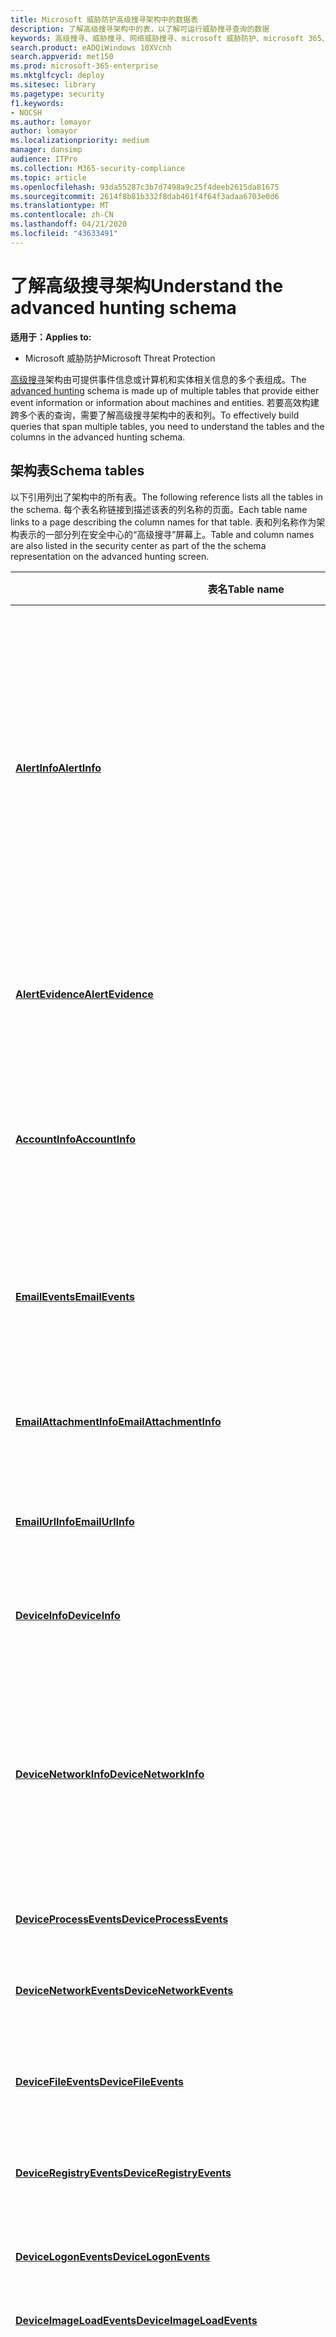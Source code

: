```yaml
---
title: Microsoft 威胁防护高级搜寻架构中的数据表
description: 了解高级搜寻架构中的表，以了解可运行威胁搜寻查询的数据
keywords: 高级搜寻、威胁搜寻、网络威胁搜寻、microsoft 威胁防护、microsoft 365、mtp、m365、搜索、查询、遥测、架构参考、kusto、表、数据
search.product: eADQiWindows 10XVcnh
search.appverid: met150
ms.prod: microsoft-365-enterprise
ms.mktglfcycl: deploy
ms.sitesec: library
ms.pagetype: security
f1.keywords:
- NOCSH
ms.author: lomayor
author: lomayor
ms.localizationpriority: medium
manager: dansimp
audience: ITPro
ms.collection: M365-security-compliance
ms.topic: article
ms.openlocfilehash: 93da55287c3b7d7498a9c25f4deeb2615da81675
ms.sourcegitcommit: 2614f8b81b332f8dab461f4f64f3adaa6703e0d6
ms.translationtype: MT
ms.contentlocale: zh-CN
ms.lasthandoff: 04/21/2020
ms.locfileid: "43633491"
---
```

# <a name="understand-the-advanced-hunting-schema"></a><span data-ttu-id="67d5a-104">了解高级搜寻架构</span><span class="sxs-lookup"><span data-stu-id="67d5a-104">Understand the advanced hunting schema</span></span>

<span data-ttu-id="67d5a-105">**适用于：**</span><span class="sxs-lookup"><span data-stu-id="67d5a-105">**Applies to:**</span></span>
- <span data-ttu-id="67d5a-106">Microsoft 威胁防护</span><span class="sxs-lookup"><span data-stu-id="67d5a-106">Microsoft Threat Protection</span></span>



<span data-ttu-id="67d5a-107">[高级搜寻](advanced-hunting-overview.md)架构由可提供事件信息或计算机和实体相关信息的多个表组成。</span><span class="sxs-lookup"><span data-stu-id="67d5a-107">The [advanced hunting](advanced-hunting-overview.md) schema is made up of multiple tables that provide either event information or information about machines and entities.</span></span> <span data-ttu-id="67d5a-108">若要高效构建跨多个表的查询，需要了解高级搜寻架构中的表和列。</span><span class="sxs-lookup"><span data-stu-id="67d5a-108">To effectively build queries that span multiple tables, you need to understand the tables and the columns in the advanced hunting schema.</span></span>

## <a name="schema-tables"></a><span data-ttu-id="67d5a-109">架构表</span><span class="sxs-lookup"><span data-stu-id="67d5a-109">Schema tables</span></span>

<span data-ttu-id="67d5a-110">以下引用列出了架构中的所有表。</span><span class="sxs-lookup"><span data-stu-id="67d5a-110">The following reference lists all the tables in the schema.</span></span> <span data-ttu-id="67d5a-111">每个表名称链接到描述该表的列名称的页面。</span><span class="sxs-lookup"><span data-stu-id="67d5a-111">Each table name links to a page describing the column names for that table.</span></span> <span data-ttu-id="67d5a-112">表和列名称作为架构表示的一部分列在安全中心的“高级搜寻”屏幕上。</span><span class="sxs-lookup"><span data-stu-id="67d5a-112">Table and column names are also listed in the security center as part of the the schema representation on the advanced hunting screen.</span></span>

| <span data-ttu-id="67d5a-113">表名</span><span class="sxs-lookup"><span data-stu-id="67d5a-113">Table name</span></span> | <span data-ttu-id="67d5a-114">说明</span><span class="sxs-lookup"><span data-stu-id="67d5a-114">Description</span></span> |
|------------|-------------|
| <span data-ttu-id="67d5a-115">**[AlertInfo](advanced-hunting-alertinfo-table.md)**</span><span class="sxs-lookup"><span data-stu-id="67d5a-115">**[AlertInfo](advanced-hunting-alertinfo-table.md)**</span></span> | <span data-ttu-id="67d5a-116">来自 Microsoft Defender ATP、Office 365 ATP、Microsoft 云应用安全性和 Azure ATP 的警报，包括严重信息和威胁分类</span><span class="sxs-lookup"><span data-stu-id="67d5a-116">Alerts from Microsoft Defender ATP, Office 365 ATP, Microsoft Cloud App Security, and Azure ATP, including severity information and threat categorization</span></span>  |
| <span data-ttu-id="67d5a-117">**[AlertEvidence](advanced-hunting-alertevidence-table.md)**</span><span class="sxs-lookup"><span data-stu-id="67d5a-117">**[AlertEvidence](advanced-hunting-alertevidence-table.md)**</span></span> | <span data-ttu-id="67d5a-118">与警报关联的文件、IP 地址、Url、用户或设备</span><span class="sxs-lookup"><span data-stu-id="67d5a-118">Files, IP addresses, URLs, users, or devices associated with alerts</span></span> |
| <span data-ttu-id="67d5a-119">**[AccountInfo](advanced-hunting-accountinfo-table.md)**</span><span class="sxs-lookup"><span data-stu-id="67d5a-119">**[AccountInfo](advanced-hunting-accountinfo-table.md)**</span></span> | <span data-ttu-id="67d5a-120">来自各种源（包括 Azure Active Directory）的帐户信息</span><span class="sxs-lookup"><span data-stu-id="67d5a-120">Account information from various sources, including Azure Active Directory</span></span> |
| <span data-ttu-id="67d5a-121">**[EmailEvents](advanced-hunting-emailevents-table.md)**</span><span class="sxs-lookup"><span data-stu-id="67d5a-121">**[EmailEvents](advanced-hunting-emailevents-table.md)**</span></span> | <span data-ttu-id="67d5a-122">Microsoft 365 电子邮件事件，包括电子邮件传递和阻止事件</span><span class="sxs-lookup"><span data-stu-id="67d5a-122">Microsoft 365 email events, including email delivery and blocking events</span></span> |
| <span data-ttu-id="67d5a-123">**[EmailAttachmentInfo](advanced-hunting-emailattachmentinfo-table.md)**</span><span class="sxs-lookup"><span data-stu-id="67d5a-123">**[EmailAttachmentInfo](advanced-hunting-emailattachmentinfo-table.md)**</span></span> | <span data-ttu-id="67d5a-124">有关附加到电子邮件的文件的信息</span><span class="sxs-lookup"><span data-stu-id="67d5a-124">Information about files attached to emails</span></span> |
| <span data-ttu-id="67d5a-125">**[EmailUrlInfo](advanced-hunting-emailurlinfo-table.md)**</span><span class="sxs-lookup"><span data-stu-id="67d5a-125">**[EmailUrlInfo](advanced-hunting-emailurlinfo-table.md)**</span></span> | <span data-ttu-id="67d5a-126">有关 Microsoft 365 电子邮件上的 Url 的信息</span><span class="sxs-lookup"><span data-stu-id="67d5a-126">Information about URLs on Microsoft 365 emails</span></span> |
| <span data-ttu-id="67d5a-127">**[DeviceInfo](advanced-hunting-deviceinfo-table.md)**</span><span class="sxs-lookup"><span data-stu-id="67d5a-127">**[DeviceInfo](advanced-hunting-deviceinfo-table.md)**</span></span> | <span data-ttu-id="67d5a-128">计算机信息，包括操作系统信息</span><span class="sxs-lookup"><span data-stu-id="67d5a-128">Machine information, including OS information</span></span> |
| <span data-ttu-id="67d5a-129">**[DeviceNetworkInfo](advanced-hunting-devicenetworkinfo-table.md)**</span><span class="sxs-lookup"><span data-stu-id="67d5a-129">**[DeviceNetworkInfo](advanced-hunting-devicenetworkinfo-table.md)**</span></span> | <span data-ttu-id="67d5a-130">计算机的网络属性，包括适配器、IP 和 MAC 地址，以及已连接的网络和域</span><span class="sxs-lookup"><span data-stu-id="67d5a-130">Network properties of machines, including adapters, IP and MAC addresses, as well as connected networks and domains</span></span> |
| <span data-ttu-id="67d5a-131">**[DeviceProcessEvents](advanced-hunting-deviceprocessevents-table.md)**</span><span class="sxs-lookup"><span data-stu-id="67d5a-131">**[DeviceProcessEvents](advanced-hunting-deviceprocessevents-table.md)**</span></span> | <span data-ttu-id="67d5a-132">过程创建和相关事件</span><span class="sxs-lookup"><span data-stu-id="67d5a-132">Process creation and related events</span></span> |
| <span data-ttu-id="67d5a-133">**[DeviceNetworkEvents](advanced-hunting-devicenetworkevents-table.md)**</span><span class="sxs-lookup"><span data-stu-id="67d5a-133">**[DeviceNetworkEvents](advanced-hunting-devicenetworkevents-table.md)**</span></span> | <span data-ttu-id="67d5a-134">网络连接和相关事件</span><span class="sxs-lookup"><span data-stu-id="67d5a-134">Network connection and related events</span></span> |
| <span data-ttu-id="67d5a-135">**[DeviceFileEvents](advanced-hunting-devicefileevents-table.md)**</span><span class="sxs-lookup"><span data-stu-id="67d5a-135">**[DeviceFileEvents](advanced-hunting-devicefileevents-table.md)**</span></span> | <span data-ttu-id="67d5a-136">文件创建、修改和其他文件系统事件</span><span class="sxs-lookup"><span data-stu-id="67d5a-136">File creation, modification, and other file system events</span></span> |
| <span data-ttu-id="67d5a-137">**[DeviceRegistryEvents](advanced-hunting-deviceregistryevents-table.md)**</span><span class="sxs-lookup"><span data-stu-id="67d5a-137">**[DeviceRegistryEvents](advanced-hunting-deviceregistryevents-table.md)**</span></span> | <span data-ttu-id="67d5a-138">创建和修改注册表项</span><span class="sxs-lookup"><span data-stu-id="67d5a-138">Creation and modification of registry entries</span></span> |
| <span data-ttu-id="67d5a-139">**[DeviceLogonEvents](advanced-hunting-devicelogonevents-table.md)**</span><span class="sxs-lookup"><span data-stu-id="67d5a-139">**[DeviceLogonEvents](advanced-hunting-devicelogonevents-table.md)**</span></span> | <span data-ttu-id="67d5a-140">登录和其他身份验证事件</span><span class="sxs-lookup"><span data-stu-id="67d5a-140">Sign-ins and other authentication events</span></span> |
| <span data-ttu-id="67d5a-141">**[DeviceImageLoadEvents](advanced-hunting-deviceimageloadevents-table.md)**</span><span class="sxs-lookup"><span data-stu-id="67d5a-141">**[DeviceImageLoadEvents](advanced-hunting-deviceimageloadevents-table.md)**</span></span> | <span data-ttu-id="67d5a-142">DLL 加载事件</span><span class="sxs-lookup"><span data-stu-id="67d5a-142">DLL loading events</span></span> |
| <span data-ttu-id="67d5a-143">**[DeviceEvents](advanced-hunting-deviceevents-table.md)**</span><span class="sxs-lookup"><span data-stu-id="67d5a-143">**[DeviceEvents](advanced-hunting-deviceevents-table.md)**</span></span> | <span data-ttu-id="67d5a-144">多个事件类型，包括安全控件（如 Windows Defender 防病毒和 Exploit Protection）触发的事件</span><span class="sxs-lookup"><span data-stu-id="67d5a-144">Multiple event types, including events triggered by security controls such as Windows Defender Antivirus and exploit protection</span></span> |
| <span data-ttu-id="67d5a-145">**[DeviceFileCertificateInfoBeta](advanced-hunting-devicefilecertificateinfobeta-table.md)**</span><span class="sxs-lookup"><span data-stu-id="67d5a-145">**[DeviceFileCertificateInfoBeta](advanced-hunting-devicefilecertificateinfobeta-table.md)**</span></span> | <span data-ttu-id="67d5a-146">从终结点上的证书验证事件获取的签名文件的证书信息</span><span class="sxs-lookup"><span data-stu-id="67d5a-146">Certificate information of signed files obtained from certificate verification events on endpoints</span></span> |
| <span data-ttu-id="67d5a-147">**[DeviceTvmSoftwareInventoryVulnerabilities](advanced-hunting-tvm-softwareinventory-table.md)**</span><span class="sxs-lookup"><span data-stu-id="67d5a-147">**[DeviceTvmSoftwareInventoryVulnerabilities](advanced-hunting-tvm-softwareinventory-table.md)**</span></span> | <span data-ttu-id="67d5a-148">设备上的软件清单以及这些软件产品中的任何已知漏洞</span><span class="sxs-lookup"><span data-stu-id="67d5a-148">Inventory of software on devices as well as any known vulnerabilities in these software products</span></span> |
| <span data-ttu-id="67d5a-149">**[DeviceTvmSoftwareVulnerabilitiesKB](advanced-hunting-tvm-softwarevulnerability-table.md)**</span><span class="sxs-lookup"><span data-stu-id="67d5a-149">**[DeviceTvmSoftwareVulnerabilitiesKB](advanced-hunting-tvm-softwarevulnerability-table.md)**</span></span> | <span data-ttu-id="67d5a-150">公开披露的漏洞的知识库，包括攻击代码是否已公开</span><span class="sxs-lookup"><span data-stu-id="67d5a-150">Knowledge base of publicly disclosed vulnerabilities, including whether exploit code is publicly available</span></span> |
| <span data-ttu-id="67d5a-151">**[DeviceTvmSecureConfigurationAssessment](advanced-hunting-tvm-configassessment-table.md)**</span><span class="sxs-lookup"><span data-stu-id="67d5a-151">**[DeviceTvmSecureConfigurationAssessment](advanced-hunting-tvm-configassessment-table.md)**</span></span> | <span data-ttu-id="67d5a-152">威胁和漏洞管理评估事件，指示设备上的各种安全配置的状态</span><span class="sxs-lookup"><span data-stu-id="67d5a-152">Threat & Vulnerability Management assessment events, indicating the status of various security configurations on devices</span></span> |
| <span data-ttu-id="67d5a-153">**[DeviceTvmSecureConfigurationAssessmentKB](advanced-hunting-tvm-secureconfigkb-table.md)**</span><span class="sxs-lookup"><span data-stu-id="67d5a-153">**[DeviceTvmSecureConfigurationAssessmentKB](advanced-hunting-tvm-secureconfigkb-table.md)**</span></span> | <span data-ttu-id="67d5a-154">威胁和漏洞管理用于评估设备的各种安全配置的知识库；包括各种标准和基准的映射</span><span class="sxs-lookup"><span data-stu-id="67d5a-154">Knowledge base of various security configurations used by Threat & Vulnerability Management to assess devices; includes mappings to various standards and benchmarks</span></span>  |
| <span data-ttu-id="67d5a-155">**[AppFileEvents](advanced-hunting-appfileevents-table.md)**</span><span class="sxs-lookup"><span data-stu-id="67d5a-155">**[AppFileEvents](advanced-hunting-appfileevents-table.md)**</span></span> | <span data-ttu-id="67d5a-156">云应用和服务中与文件相关的活动</span><span class="sxs-lookup"><span data-stu-id="67d5a-156">File-related activities in cloud apps and services</span></span> |
| <span data-ttu-id="67d5a-157">**[IdentityLogonEvents](advanced-hunting-identitylogonevents-table.md)**</span><span class="sxs-lookup"><span data-stu-id="67d5a-157">**[IdentityLogonEvents](advanced-hunting-identitylogonevents-table.md)**</span></span> | <span data-ttu-id="67d5a-158">由 Active Directory 和其他 Microsoft online services 记录的身份验证事件</span><span class="sxs-lookup"><span data-stu-id="67d5a-158">Authentication events recorded by Active Directory and other Microsoft online services</span></span> |
| <span data-ttu-id="67d5a-159">**[IdentityQueryEvents](advanced-hunting-identityqueryevents-table.md)**</span><span class="sxs-lookup"><span data-stu-id="67d5a-159">**[IdentityQueryEvents](advanced-hunting-identityqueryevents-table.md)**</span></span> | <span data-ttu-id="67d5a-160">对 Active Directory 对象（如用户、组、设备和域）执行的查询活动</span><span class="sxs-lookup"><span data-stu-id="67d5a-160">Query activities performed against Active Directory objects, such as users, groups, devices, and domains</span></span> |


## <a name="related-topics"></a><span data-ttu-id="67d5a-161">相关主题</span><span class="sxs-lookup"><span data-stu-id="67d5a-161">Related topics</span></span>
- [<span data-ttu-id="67d5a-162">高级搜寻概述</span><span class="sxs-lookup"><span data-stu-id="67d5a-162">Advanced hunting overview</span></span>](advanced-hunting-overview.md)
- [<span data-ttu-id="67d5a-163">了解查询语言</span><span class="sxs-lookup"><span data-stu-id="67d5a-163">Learn the query language</span></span>](advanced-hunting-query-language.md)
- [<span data-ttu-id="67d5a-164">处理查询结果</span><span class="sxs-lookup"><span data-stu-id="67d5a-164">Work with query results</span></span>](advanced-hunting-query-results.md)
- [<span data-ttu-id="67d5a-165">使用共享查询</span><span class="sxs-lookup"><span data-stu-id="67d5a-165">Use shared queries</span></span>](advanced-hunting-shared-queries.md)
- [<span data-ttu-id="67d5a-166">跨设备和电子邮件搜寻威胁</span><span class="sxs-lookup"><span data-stu-id="67d5a-166">Hunt for threats across devices and emails</span></span>](advanced-hunting-query-emails-devices.md)
- [<span data-ttu-id="67d5a-167">应用查询最佳做法</span><span class="sxs-lookup"><span data-stu-id="67d5a-167">Apply query best practices</span></span>](advanced-hunting-best-practices.md)
